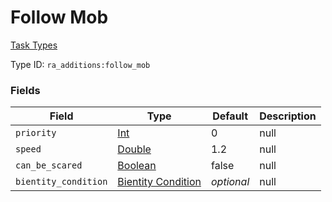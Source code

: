 # Follow Mob
[Task Types](../task_types_types.md)

Type ID: `ra_additions:follow_mob`
### Fields
Field | Type | Default | Description
------|------|---------|-------------
`priority` | [Int](../data_types/int.md) | 0 | null
`speed` | [Double](../data_types/double.md) | 1.2 | null
`can_be_scared` | [Boolean](../data_types/boolean.md) | false | null
`bientity_condition` | [Bientity Condition](../bientity_condition_types.md.md) | _optional_ | null
